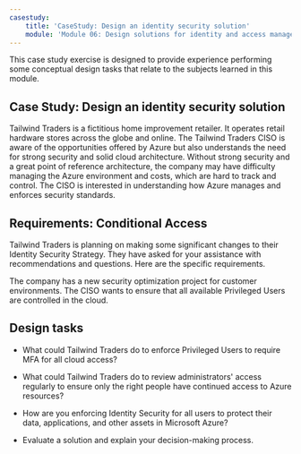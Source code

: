 ```yaml
---
casestudy:
    title: 'CaseStudy: Design an identity security solution'
    module: 'Module 06: Design solutions for identity and access management'
---
```

This case study exercise is designed to provide experience performing some conceptual design tasks that relate to the subjects learned in this module.

## Case Study: Design an identity security solution

Tailwind Traders is a fictitious home improvement retailer. It operates
retail hardware stores across the globe and online. The Tailwind Traders
CISO is aware of the opportunities offered by Azure but also understands
the need for strong security and solid cloud architecture. Without
strong security and a great point of reference architecture, the company
may have difficulty managing the Azure environment and costs, which are
hard to track and control. The CISO is interested in understanding how
Azure manages and enforces security standards.

## Requirements: Conditional Access

Tailwind Traders is planning on making some significant changes to their
Identity Security Strategy. They have asked for your assistance with
recommendations and questions. Here are the specific requirements.

The company has a new security optimization project for customer environments. The CISO wants to ensure that all available Privileged Users are controlled in the cloud.

## Design tasks

* What could Tailwind Traders do to enforce Privileged Users to require MFA for all cloud access?

* What could Tailwind Traders do to review administrators' access regularly to ensure only the right people have continued access to Azure resources?

* How are you enforcing Identity Security for all users to protect their data, applications, and other assets in Microsoft Azure?

* Evaluate a solution and explain your decision-making process.
